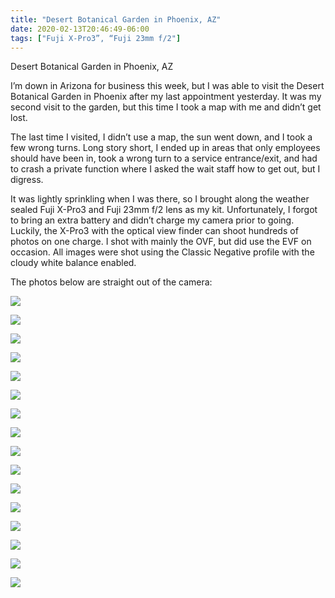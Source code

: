 ```yaml
---
title: "Desert Botanical Garden in Phoenix, AZ"
date: 2020-02-13T20:46:49-06:00
tags: ["Fuji X-Pro3”, “Fuji 23mm f/2"]
---
```


Desert Botanical Garden in Phoenix, AZ

I’m down in Arizona for business this week, but I was able to visit the Desert Botanical Garden in Phoenix after my last appointment yesterday. It was my second visit to the garden, but this time I took a map with me and didn’t get lost.

The last time I visited, I didn’t use a map, the sun went down, and I took a few wrong turns. Long story short, I ended up in areas that only employees should have been in, took a wrong turn to a service entrance/exit, and had to crash a private function where I asked the wait staff how to get out, but I digress.

It was lightly sprinkling when I was there, so I brought along the weather sealed Fuji X-Pro3 and Fuji 23mm f/2 lens as my kit. Unfortunately, I forgot to bring an extra battery and didn’t charge my camera prior to going. Luckily, the X-Pro3 with the optical view finder can shoot hundreds of photos on one charge. I shot with mainly the OVF, but did use the EVF on occasion. All images were shot using the Classic Negative profile with the cloudy white balance enabled.

The photos below are straight out of the camera:

![](https://photos.smugmug.com/Phoenix-Botanical-Garden/i-SM53X22/0/8a24682a/X3/DSCF0840-X3.jpg)

![](https://photos.smugmug.com/Phoenix-Botanical-Garden/i-kDnBCGm/0/79d6be5b/X3/DSCF0842-X3.jpg)

![](https://photos.smugmug.com/Phoenix-Botanical-Garden/i-45fRqQ4/0/a8d6fa87/X3/DSCF0843-X3.jpg)

![](https://photos.smugmug.com/Phoenix-Botanical-Garden/i-ZqV73rZ/0/484e26ab/X3/DSCF0848-X3.jpg)

![](https://photos.smugmug.com/Phoenix-Botanical-Garden/i-BjQtKDv/0/3ed8a67d/X3/DSCF0849-X3.jpg)

![](https://photos.smugmug.com/Phoenix-Botanical-Garden/i-Kz2Qmsc/0/a95c0568/X3/DSCF0853-X3.jpg)

![](https://photos.smugmug.com/Phoenix-Botanical-Garden/i-QNRgBFr/0/30ad803e/X3/DSCF0867-X3.jpg)

![](https://photos.smugmug.com/Phoenix-Botanical-Garden/i-Hcnkt9h/0/bbbf3b50/X3/DSCF0870-X3.jpg)

![](https://photos.smugmug.com/Phoenix-Botanical-Garden/i-BSnXZQb/0/745ed721/X3/DSCF0872-X3.jpg)

![](https://photos.smugmug.com/Phoenix-Botanical-Garden/i-K78LS3J/0/636f0453/X3/DSCF0873-X3.jpg)

![](https://photos.smugmug.com/Phoenix-Botanical-Garden/i-cDtQD8S/0/f44b93c9/X3/DSCF0875-X3.jpg)

![](https://photos.smugmug.com/Phoenix-Botanical-Garden/i-WZtzWb3/0/372b89c9/X3/DSCF0878-X3.jpg)

![](https://photos.smugmug.com/Phoenix-Botanical-Garden/i-CpjJBLZ/0/48a971d9/X3/DSCF0881-X3.jpg)

![](https://photos.smugmug.com/Phoenix-Botanical-Garden/i-h5fnjRb/0/149da51a/X3/DSCF0935-X3.jpg)

![](https://photos.smugmug.com/Phoenix-Botanical-Garden/i-rC5f3kz/0/9ed2170e/X3/DSCF0944-X3.jpg)

![](https://photos.smugmug.com/Phoenix-Botanical-Garden/i-R9kdwDF/0/d1fce469/X3/DSCF0968-X3.jpg)

![]()

![]()

![]()

![]()

![]()

![]()

![]()

![]()

![]()

![]()

![]()

![]()

![]()

![]()

![]()

![]()

![]()

![]()

![]()

![]()

![]()

![]()

![]()

![]()

![]()

![]()

![]()

![]()

![]()

![]()

![]()

![]()

![]()

![]()

![]()

![]()

![]()

![]()

![]()

![]()

![]()

![]()

![]()

![]()

![]()

![]()

![]()

![]()

![]()

![]()

![]()

![]()

![]()

![]()

![]()

![]()

![]()

![]()

![]()

![]()

![]()

![]()

![]()

![]()

![]()

![]()

![]()

![]()

![]()

![]()

![]()

![]()

![]()

![]()

![]()

![]()

![]()

![]()

![]()

![]()

![]()

![]()

![]()

